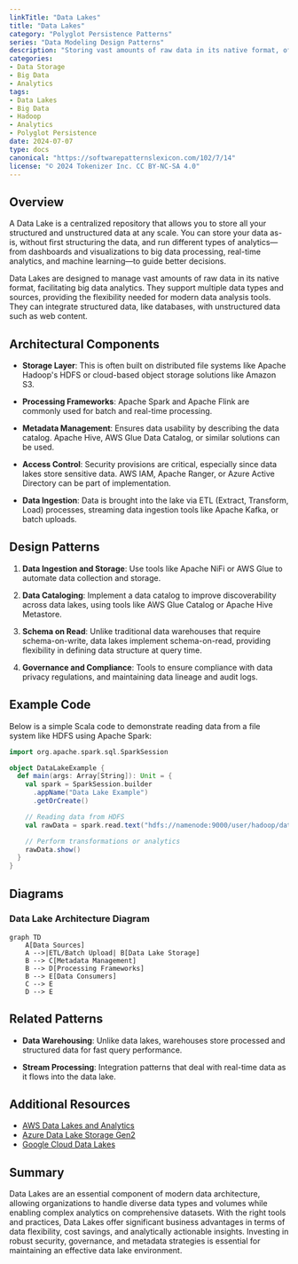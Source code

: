 ```yaml
---
linkTitle: "Data Lakes"
title: "Data Lakes"
category: "Polyglot Persistence Patterns"
series: "Data Modeling Design Patterns"
description: "Storing vast amounts of raw data in its native format, often used for big data analytics, supporting multiple data types and sources."
categories:
- Data Storage
- Big Data
- Analytics
tags:
- Data Lakes
- Big Data
- Hadoop
- Analytics
- Polyglot Persistence
date: 2024-07-07
type: docs
canonical: "https://softwarepatternslexicon.com/102/7/14"
license: "© 2024 Tokenizer Inc. CC BY-NC-SA 4.0"
---
```



## Overview

A Data Lake is a centralized repository that allows you to store all your structured and unstructured data at any scale. You can store your data as-is, without first structuring the data, and run different types of analytics—from dashboards and visualizations to big data processing, real-time analytics, and machine learning—to guide better decisions.

Data Lakes are designed to manage vast amounts of raw data in its native format, facilitating big data analytics. They support multiple data types and sources, providing the flexibility needed for modern data analysis tools. They can integrate structured data, like databases, with unstructured data such as web content.

## Architectural Components

- **Storage Layer**: This is often built on distributed file systems like Apache Hadoop's HDFS or cloud-based object storage solutions like Amazon S3.
  
- **Processing Frameworks**: Apache Spark and Apache Flink are commonly used for batch and real-time processing.
  
- **Metadata Management**: Ensures data usability by describing the data catalog. Apache Hive, AWS Glue Data Catalog, or similar solutions can be used.
  
- **Access Control**: Security provisions are critical, especially since data lakes store sensitive data. AWS IAM, Apache Ranger, or Azure Active Directory can be part of implementation.

- **Data Ingestion**: Data is brought into the lake via ETL (Extract, Transform, Load) processes, streaming data ingestion tools like Apache Kafka, or batch uploads.

## Design Patterns

1. **Data Ingestion and Storage**: Use tools like Apache NiFi or AWS Glue to automate data collection and storage.

2. **Data Cataloging**: Implement a data catalog to improve discoverability across data lakes, using tools like AWS Glue Catalog or Apache Hive Metastore.

3. **Schema on Read**: Unlike traditional data warehouses that require schema-on-write, data lakes implement schema-on-read, providing flexibility in defining data structure at query time.

4. **Governance and Compliance**: Tools to ensure compliance with data privacy regulations, and maintaining data lineage and audit logs.

## Example Code

Below is a simple Scala code to demonstrate reading data from a file system like HDFS using Apache Spark:

```scala
import org.apache.spark.sql.SparkSession

object DataLakeExample {
  def main(args: Array[String]): Unit = {
    val spark = SparkSession.builder
      .appName("Data Lake Example")
      .getOrCreate()

    // Reading data from HDFS
    val rawData = spark.read.text("hdfs://namenode:9000/user/hadoop/data.txt")

    // Perform transformations or analytics
    rawData.show()
  }
}
```

## Diagrams

### Data Lake Architecture Diagram

```mermaid
graph TD
    A[Data Sources]
    A -->|ETL/Batch Upload| B[Data Lake Storage]
    B --> C[Metadata Management]
    B --> D[Processing Frameworks]
    B --> E[Data Consumers]
    C --> E
    D --> E
```

## Related Patterns

- **Data Warehousing**: Unlike data lakes, warehouses store processed and structured data for fast query performance.
  
- **Stream Processing**: Integration patterns that deal with real-time data as it flows into the data lake.

## Additional Resources

- [AWS Data Lakes and Analytics](https://aws.amazon.com/big-data/datalakes-and-analytics/)
- [Azure Data Lake Storage Gen2](https://azure.microsoft.com/en-us/services/storage/data-lake-storage/)
- [Google Cloud Data Lakes](https://cloud.google.com/solutions/data-lake)

## Summary

Data Lakes are an essential component of modern data architecture, allowing organizations to handle diverse data types and volumes while enabling complex analytics on comprehensive datasets. With the right tools and practices, Data Lakes offer significant business advantages in terms of data flexibility, cost savings, and analytically actionable insights. Investing in robust security, governance, and metadata strategies is essential for maintaining an effective data lake environment.

